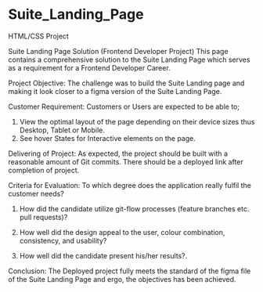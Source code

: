 # Suite_Landing_Page
HTML/CSS Project

Suite Landing Page Solution
(Frontend Developer Project)
This page contains a comprehensive solution to the Suite Landing Page which serves as a requirement for a Frontend Developer Career.

Project Objective:
The challenge was to build the Suite Landing page and making it look closer to a figma version of the Suite Landing Page.

Customer Requirement:
Customers or Users are expected to be able to;
1.	View the optimal layout of the page depending on their device sizes thus Desktop, Tablet or Mobile.
2.	See hover States for Interactive elements on the page.

Delivering of Project:
As expected, the project should be built with a reasonable amount of Git commits. 
There should be a deployed link after completion of project.

Criteria for Evaluation:
 To which degree does the application really fulfil the customer needs?

 1. How did the candidate utilize git-flow processes (feature branches etc. pull
requests)?

2. How well did the design appeal to the user, colour combination, consistency, and
usability?

 3. How well did the candidate present his/her results?.
 
 Conclusion: 
 The Deployed project fully meets the standard of the figma file of the Suite Landing Page and ergo, the objectives has been achieved.







